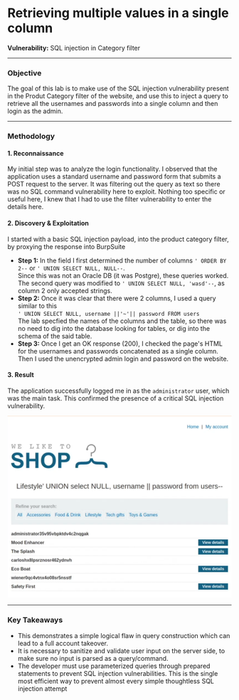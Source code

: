 # Retrieving multiple values in a single column

**Vulnerability:** SQL injection in Category filter

---

### Objective
The goal of this lab is to make use of the SQL injection vulnerability present in the Produt Category filter of the website, and use this to inject a query to retrieve all the usernames and passwords into a single column and then login as the admin.

---

### Methodology

#### 1. Reconnaissance
My initial step was to analyze the login functionality. I observed that the application uses a standard username and password form that submits a POST request to the server. It was filtering out the query as text so there was no SQL command vulnerability here to exploit. 
Nothing too specific or useful here, I knew that I had to use the filter vulnerability to enter the details here.

#### 2. Discovery & Exploitation
I started with a basic SQL injection payload, into the product category filter, by proxying the response into BurpSuite

*   **Step 1:** In the field I first determined the number of columns `' ORDER BY 2--` or `' UNION SELECT NULL, NULL--`.<br> Since this was not an Oracle DB (it was Postgre), these queries worked. The second query was modified to `' UNION SELECT NULL, 'wasd'--`, as column 2 only accepted strings.
*   **Step 2:** Once it was clear that there were 2 columns, I used a query similar to this<br> `' UNION SELECT NULL, username ||'~'|| password FROM users`<br> The lab specfied
the names of the columns and the table, so there was no need to dig into the database looking for tables, or dig into the schema of the said table.
*   **Step 3:** Once I get an OK response (200), I checked the page's HTML for the usernames and passwords concatenated as a single column. Then I used the unencrypted admin login and password on the website.


#### 3. Result
The application successfully logged me in as the `administrator` user, which was the main task. This confirmed the presence of a critical SQL injection vulnerability.

![Screenshot of the users and passwords with admin](img/admin_pass.png)

---

### Key Takeaways
*   This demonstrates a simple logical flaw in query construction which can lead to a full account takeover.
*   It is necessary to sanitize and validate user input on the server side, to make sure no input is parsed as a query/command.
*   The developer must use parameterized queries through prepared statements to prevent SQL injection vulnerabilities. This is the single most efficient way to prevent almost every simple thoughtless SQL injection attempt

